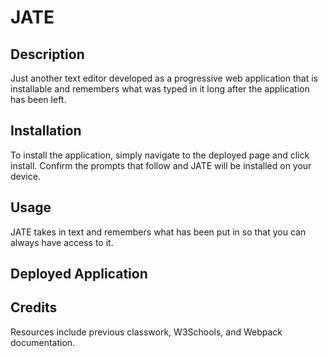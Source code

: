 # JATE

## Description

Just another text editor developed as a progressive web application that is installable and remembers what was typed in it long after the application has been left.

## Installation

To install the application, simply navigate to the deployed page and click install.  Confirm the prompts that follow and JATE will be installed on your device.

## Usage

JATE takes in text and remembers what has been put in so that you can always have access to it.

## Deployed Application



## Credits

Resources include previous classwork, W3Schools, and Webpack documentation.